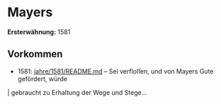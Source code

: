 # Mayers

**Ersterwähnung:** 1581

## Vorkommen
- 1581: [jahre/1581/README.md](../jahre/1581/README.md) – Sei verfloſſen, und von Mayers Gute gefördert, würde

| gebraucht zu Erhaltung der Wege und Stege...
